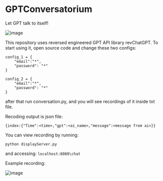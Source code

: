 # GPTConversatorium
Let GPT talk to itself!

![image](https://user-images.githubusercontent.com/40773550/221327542-6b6eba48-35b0-41e6-ab57-6b35fd67cc5d.png)

This repository uses reversed engineered GPT API library revChatGPT. To start using it, open source code and change these two configs:

```
config_1 = {
    "email":"*",
    "password": "*"
}

config_2 = {
    "email":"*",
    "password": "*"
}
```

after that run conversation.py, and you will see recordings of it inside txt file.

Recoding output is json file: 
```
{index:{"Time":<time>,"gpt":<ai_name>,"message":<message from ai>}}
```
You can view recording by running:
```
python displayServer.py
```
and accessing: `localhost:8080\chat`

Example recording:

![image](https://user-images.githubusercontent.com/40773550/206881115-fa549192-799f-49b6-a873-161f999018e3.png)
